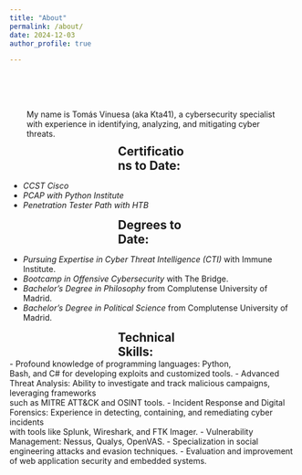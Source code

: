 ```yaml
---
title: "About"
permalink: /about/
date: 2024-12-03
author_profile: true

---
```

<br><br><br>
<p style="margin:10px 30px 0px">
My name is Tomás Vinuesa (aka Kta41), a cybersecurity specialist with experience in identifying, analyzing, and mitigating cyber threats.</p>

<h2 style="margin:10px 190px 0px"> Certifications to Date: </h2>

- *CCST Cisco* 
- *PCAP with Python Institute*
- *Penetration Tester Path with HTB*

<h2 style="margin:10px 190px 0px"> Degrees to Date: </h2>

- *Pursuing Expertise in Cyber Threat Intelligence (CTI)* with Immune Institute.
- *Bootcamp in Offensive Cybersecurity* with The Bridge.
- *Bachelor’s Degree in Philosophy* from Complutense University of Madrid.
- *Bachelor’s Degree in Political Science* from Complutense University of Madrid.

<h2 style="margin:10px 190px 0px"> Technical Skills: </h2>
- Profound knowledge of programming languages: Python,<br>
  Bash, and C# for developing exploits and customized tools.
- Advanced Threat Analysis: Ability to investigate and track malicious campaigns, leveraging frameworks<br> such as MITRE ATT&CK and OSINT tools.
- Incident Response and Digital Forensics: Experience in detecting, containing, and remediating cyber incidents<br> with tools like Splunk, Wireshark, and FTK Imager.
- Vulnerability Management: Nessus, Qualys, OpenVAS.
- Specialization in social engineering attacks and evasion techniques.
- Evaluation and improvement of web application security and embedded systems.
